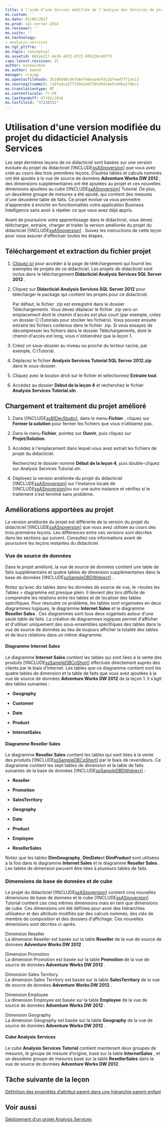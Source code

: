 ```yaml
---
title: À l’aide d’une Version modifiée de l’analyse des Services de projet du didacticiel | Microsoft Docs
ms.custom: ''
ms.date: 03/06/2017
ms.prod: sql-server-2014
ms.reviewer: ''
ms.suite: ''
ms.technology:
- analysis-services
ms.tgt_pltfrm: ''
ms.topic: conceptual
ms.assetid: 685aa217-de1b-4df2-bf22-095228c40775
caps.latest.revision: 25
author: minewiskan
ms.author: owend
manager: craigg
ms.openlocfilehash: 3b198990c967b6ef40eaa4bfdc2bfeedfff13e13
ms.sourcegitcommit: c18fadce27f330e1d4f36549414e5c84ba2f46c2
ms.translationtype: MT
ms.contentlocale: fr-FR
ms.lasthandoff: 07/02/2018
ms.locfileid: "37220331"
---
```

# <a name="using-a-modified-version-of-the-analysis-services-tutorial-project"></a>Utilisation d'une version modifiée du projet du didacticiel Analysis Services
  Les sept dernières leçons de ce didacticiel sont basées sur une version évoluée du projet du didacticiel [!INCLUDE[ssASnoversion](../includes/ssasnoversion-md.md)] que vous avez créé au cours des trois premières leçons. D’autres tables et calculs nommés ont été ajoutés à la vue de source de données **Adventure Works DW 2012** , des dimensions supplémentaires ont été ajoutées au projet et ces nouvelles dimensions ajoutées au cube [!INCLUDE[ssASnoversion](../includes/ssasnoversion-md.md)] Tutorial. De plus, un deuxième groupe de mesures a été ajouté, qui contient des mesures d'une deuxième table de faits. Ce projet évolué va vous permettre d'apprendre à enrichir en fonctionnalités votre application Business Intelligence sans avoir à répéter ce que vous avez déjà appris.  
  
 Avant de poursuivre votre apprentissage dans le didacticiel, vous devez télécharger, extraire, charger et traiter la version améliorée du projet du didacticiel [!INCLUDE[ssASnoversion](../includes/ssasnoversion-md.md)] .  Suivez les instructions de cette leçon pour vous assurer d'effectuer toutes les étapes.  
  
## <a name="downloading-and-extracting-the-project-file"></a>Téléchargement et extraction du fichier projet  
  
1.  [Cliquez ici](http://go.microsoft.com/fwlink/?LinkID=221866) pour accéder à la page de téléchargement qui fournit les exemples de projets de ce didacticiel. Les projets de didacticiel sont inclus dans le téléchargement **Didacticiel Analysis Services SQL Server 2012** .  
  
2.  Cliquez sur **Didacticiel Analysis Services SQL Server 2012** pour télécharger le package qui contient les projets pour ce didacticiel.  
  
     Par défaut, le fichier .zip est enregistré dans le dossier Téléchargements. Vous devez déplacer le fichier .zip vers un emplacement dont le chemin d'accès est plus court (par exemple, créez un dossier C:\Tutorials pour stocker les fichiers).  Vous pouvez ensuite extraire les fichiers contenus dans le fichier .zip. Si vous essayez de décompresser les fichiers dans le dossier Téléchargements, dont le chemin d'accès est long, vous n'obtiendrez que la leçon 1.  
  
3.  Créez un sous-dossier au niveau ou proche du lecteur racine, par exemple, C:\Tutorial.  
  
4.  Déplacez le fichier **Analysis Services Tutorial SQL Server 2012.zip** dans le sous-dossier.  
  
5.  Cliquez avec le bouton droit sur le fichier et sélectionnez **Extraire tout**.  
  
6.  Accédez au dossier **Début de la leçon 4** et recherchez le fichier **Analysis Services Tutorial.sln** .  
  
## <a name="loading-and-processing-the-enhanced-project"></a>Chargement et traitement du projet amélioré  
  
1.  Dans [!INCLUDE[ssBIDevStudio](../includes/ssbidevstudio-md.md)], dans le menu **Fichier** , cliquez sur **Fermer la solution** pour fermer les fichiers que vous n’utiliserez pas.  
  
2.  Dans le menu **Fichier**, pointez sur **Ouvrir**, puis cliquez sur **Projet/Solution**.  
  
3.  Accédez à l'emplacement dans lequel vous avez extrait les fichiers de projet du didacticiel.  
  
     Recherchez le dossier nommé **Début de la leçon 4**, puis double-cliquez sur Analysis Services Tutorial.sln.  
  
4.  Déployez la version améliorée du projet du didacticiel [!INCLUDE[ssASnoversion](../includes/ssasnoversion-md.md)] sur l'instance locale de [!INCLUDE[ssASnoversion](../includes/ssasnoversion-md.md)]ou sur une autre instance et vérifiez si le traitement s'est terminé sans problème.  
  
## <a name="understanding-the-enhancements-to-the-project"></a>Améliorations apportées au projet  
 La version améliorée du projet est différente de la version du projet du didacticiel [!INCLUDE[ssASnoversion](../includes/ssasnoversion-md.md)] que vous avez utilisée au cours des trois premières leçons. Les différences entre ces versions sont décrites dans les sections qui suivent. Consultez ces informations avant de poursuivre les leçons restantes du didacticiel.  
  
### <a name="data-source-view"></a>Vue de source de données  
 Dans le projet amélioré, la vue de source de données contient une table de faits supplémentaire et quatre tables de dimension supplémentaires dans la base de données [!INCLUDE[ssSampleDBDWobject](../includes/sssampledbdwobject-md.md)] .  
  
 Notez qu’avec dix tables dans les données de source de vue, le \<toutes les Tables > diagramme est presque plein. Il devient dès lors difficile de comprendre les relations entre les tables et de localiser des tables spécifiques. Pour résoudre ce problème, les tables sont organisées en deux diagrammes logiques, le diagramme **Internet Sales** et le diagramme **Reseller Sales** . Ces diagrammes sont tous deux organisés autour d'une seule table de faits. La création de diagrammes logiques permet d'afficher et d'utiliser uniquement des sous-ensembles spécifiques des tables dans la vue de source de données au lieu de toujours afficher la totalité des tables et de leurs relations dans un même diagramme.  
  
#### <a name="internet-sales-diagram"></a>Diagramme Internet Sales  
 Le diagramme **Internet Sales** contient les tables qui sont liées à la vente des produits [!INCLUDE[ssSampleDBCoShort](../includes/sssampledbcoshort-md.md)] effectuée directement auprès des clients par le biais d’Internet. Les tables que ce diagramme contient sont les quatre tables de dimension et la table de faits que vous avez ajoutées à la vue de source de données **Adventure Works DW 2012** de la leçon 1. Il s’agit des tables suivantes :  
  
-   **Geography**  
  
-   **Customer**  
  
-   **Date**  
  
-   **Product**  
  
-   **InternetSales**  
  
#### <a name="reseller-sales-diagram"></a>Diagramme Reseller Sales  
 Le diagramme **Reseller Sales** contient les tables qui sont liées à la vente des produits [!INCLUDE[ssSampleDBCoShort](../includes/sssampledbcoshort-md.md)] par le biais de revendeurs. Ce diagramme contient les sept tables de dimension et la table de faits suivantes de la base de données [!INCLUDE[ssSampleDBDWobject](../includes/sssampledbdwobject-md.md)] :  
  
-   **Reseller**  
  
-   **Promotion**  
  
-   **SalesTerritory**  
  
-   **Geography**  
  
-   **Date**  
  
-   **Product**  
  
-   **Employee**  
  
-   **ResellerSales**  
  
 Notez que les tables **DimGeography**, **DimDate**et **DimProduct** sont utilisées à la fois dans le diagramme **Internet Sales** et le diagramme **Reseller Sales** . Les tables de dimension peuvent être liées à plusieurs tables de faits.  
  
### <a name="database-and-cube-dimensions"></a>Dimensions de base de données et de cube  
 Le projet du didacticiel [!INCLUDE[ssASnoversion](../includes/ssasnoversion-md.md)] contient cinq nouvelles dimensions de base de données et le cube [!INCLUDE[ssASnoversion](../includes/ssasnoversion-md.md)] Tutorial contient ces cinq mêmes dimensions mais en tant que dimensions de cube. Ces dimensions ont été définies pour avoir des hiérarchies utilisateur et des attributs modifiés par des calculs nommés, des clés de membre de composition et des dossiers d'affichage. Ces nouvelles dimensions sont décrites ci-après.  
  
 Dimension Reseller  
 La dimension Reseller est basée sur la table **Reseller** de la vue de source de données **Adventure Works DW 2012** .  
  
 Dimension Promotion  
 La dimension Promotion est basée sur la table **Promotion** de la vue de source de données **Adventure Works DW 2012** .  
  
 Dimension Sales Territory  
 La dimension Sales Territory est basée sur la table **SalesTerritory** de la vue de source de données **Adventure Works DW 2012** .  
  
 Dimension Employee  
 La dimension Employee est basée sur la table **Employee** de la vue de source de données **Adventure Works DW 2012** .  
  
 Dimension Geography  
 La dimension Geography est basée sur la table **Geography** de la vue de source de données **Adventure Works DW 2012** .  
  
#### <a name="analysis-services-cube"></a>Cube Analysis Services  
 Le cube **Analysis Services Tutorial** contient maintenant deux groupes de mesures, le groupe de mesure d’origine, basé sur la table **InternetSales** , et un deuxième groupe de mesures basé sur la table **ResellerSales** dans la vue de source de données **Adventure Works DW 2012** .  
  
## <a name="next-task-in-lesson"></a>Tâche suivante de la leçon  
 [Définition des propriétés d’attribut parent dans une hiérarchie parent-enfant](lesson-4-2-defining-parent-attribute-properties-in-a-parent-child-hierarchy.md) 
  
## <a name="see-also"></a>Voir aussi  
 [Déploiement d’un projet Analysis Services](../analysis-services/lesson-2-5-deploying-an-analysis-services-project.md)  
  
  
